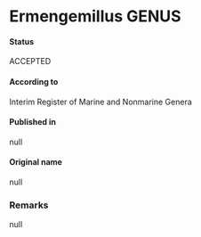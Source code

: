 # Ermengemillus GENUS

#### Status
ACCEPTED

#### According to
Interim Register of Marine and Nonmarine Genera

#### Published in
null

#### Original name
null

### Remarks
null